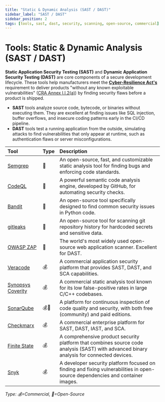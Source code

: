 ```yaml
---
title: "Static & Dynamic Analysis (SAST / DAST)"
sidebar_label: "SAST / DAST"
sidebar_position: 2
tags: [tools, sast, dast, security, scanning, open-source, commercial]
---
```

# Tools: Static & Dynamic Analysis (SAST / DAST)

**Static Application Security Testing (SAST)** and **Dynamic Application Security Testing (DAST)** are core components of a secure development lifecycle. These tools help manufacturers meet the **[Cyber-Resilience Act's](../standards/cra-overview.md)** requirement to deliver products "without any known exploitable vulnerabilities" ([CRA Annex I.I.2(a)][cra_annexI]) by finding security flaws before a product is shipped.

-   **SAST** tools analyze source code, bytecode, or binaries without executing them. They are excellent at finding issues like SQL injection, buffer overflows, and insecure coding patterns early in the CI/CD pipeline.
-   **DAST** tools test a running application from the outside, simulating attacks to find vulnerabilities that only appear at runtime, such as authentication flaws or server misconfigurations.

| Tool | Type | Description |
| :--- | :--- | :--- |
| [Semgrep](https://semgrep.dev/) | 🐙 | An open-source, fast, and customizable static analysis tool for finding bugs and enforcing code standards. |
| [CodeQL](https://codeql.github.com/) | 🐙 | A powerful semantic code analysis engine, developed by GitHub, for automating security checks. |
| [Bandit](https://bandit.readthedocs.io/) | 🐙 | An open-source tool specifically designed to find common security issues in Python code. |
| [gitleaks](https://github.com/gitleaks/gitleaks) | 🐙 | An open-source tool for scanning git repository history for hardcoded secrets and sensitive data. |
| [OWASP ZAP](https://www.zaproxy.org/) | 🐙 | The world's most widely used open-source web application scanner. Excellent for DAST. |
| [Veracode](https://www.veracode.com/) | 💰 | A commercial application security platform that provides SAST, DAST, and SCA capabilities. |
| [Synopsys Coverity](https://www.synopsys.com/software-integrity/security-testing/static-analysis-sast.html) | 💰 | A commercial static analysis tool known for its low false-positive rates in large C/C++ codebases. |
| [SonarQube](https://www.sonarsource.com/products/sonarqube/) | 💰🐙 | A platform for continuous inspection of code quality and security, with both free (community) and paid editions. |
| [Checkmarx](https://checkmarx.com/) | 💰 | A commercial enterprise platform for SAST, DAST, IAST, and SCA. | Provides a comprehensive suite of tools for securing the entire software development lifecycle. |
| [Finite State](https://finitestate.io/) | 💰 | A comprehensive product security platform that combines source code analysis (SAST) with advanced binary analysis for connected devices. | Provides a unified view of risks from both source code and third-party components, bridging the gap between application security and embedded systems security. |
| [Snyk](https://snyk.io/) | 💰 | A developer security platform focused on finding and fixing vulnerabilities in open-source dependencies and container images. | Integrates directly into developer workflows and CI/CD pipelines to provide early feedback. |

<!-- vale off -->
*Type: 💰=Commercial, 🐙=Open-Source*
<!-- vale on -->

<!-- Citations -->
[cra_annexI]: https://eur-lex.europa.eu/legal-content/EN/TXT/?uri=CELEX:02024R2847-20241120#anx_I "CRA Annex I – Essential cybersecurity requirements"
